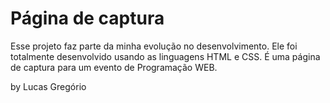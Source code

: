 # Página de captura

Esse projeto faz parte da minha evolução no desenvolvimento. Ele foi totalmente desenvolvido usando as linguagens HTML e CSS.
É uma página de captura para um evento de Programação WEB.

by Lucas Gregório
